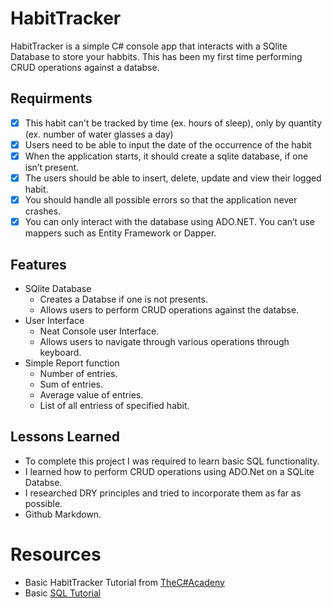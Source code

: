 # HabitTracker
HabitTracker is a simple C# console app that interacts with a SQlite Database to store your habbits. This has been my first time performing CRUD operations against a databse.

## Requirments
- [x] This habit can't be tracked by time (ex. hours of sleep), only by quantity (ex. number of water glasses a day)
- [x] Users need to be able to input the date of the occurrence of the habit
- [x] When the application starts, it should create a sqlite database, if one isn’t present.
- [x] The users should be able to insert, delete, update and view their logged habit.
- [x] You should handle all possible errors so that the application never crashes.
- [x] You can only interact with the database using ADO.NET. You can’t use mappers such as Entity Framework or Dapper.

## Features
* SQlite Database
  - Creates a Databse if one is not presents.
  - Allows users to perform CRUD operations against the databse.
* User Interface
  - Neat Console user Interface.
  - Allows users to navigate through various operations through keyboard.
* Simple Report function
  - Number of entries.
  - Sum of entries.
  - Average value of entries.
  - List of all entriess of specified habit.
 
## Lessons Learned
* To complete this project I was required to learn basic SQL functionality.
* I learned how to perform CRUD operations using ADO.Net on a SQLite Databse.
* I researched DRY principles and tried to incorporate them as far as possible.
* Github Markdown.

# Resources
* Basic HabitTracker Tutorial from [TheC#Acadeny](https://www.youtube.com/watch?v=d1JIJdDVFjs&embeds_referring_euri=https%3A%2F%2Fwww.thecsharpacademy.com%2F&source_ve_path=MjM4NTE)
* Basic [SQL Tutorial](https://www.codecademy.com/catalog/language/sql?g_network=g&g_productchannel=&g_adid=528849219334&g_locinterest=&g_keyword=codecademy%20sql&g_acctid=243-039-7011&g_adtype=&g_keywordid=kwd-352193271727&g_ifcreative=&g_campaign=account&g_locphysical=9215811&g_adgroupid=128133970708&g_productid=&g_source={sourceid}&g_merchantid=&g_placement=&g_partition=&g_campaignid=1726903838&g_ifproduct=&utm_id=t_kwd-352193271727:ag_128133970708:cp_1726903838:n_g:d_c&utm_source=google&utm_medium=paid-search&utm_term=codecademy%20sql&utm_campaign=INTL_Brand_Exact&utm_content=528849219334&g_adtype=search&g_acctid=243-039-7011&gad_source=1&gclid=CjwKCAiA6t-6BhA3EiwAltRFGA8Lp_4HRR3VKbtWl8pB_oaD6FGm3vVF-oXY7s4GSScY1gOK-yB_SBoC2_kQAvD_BwE)

